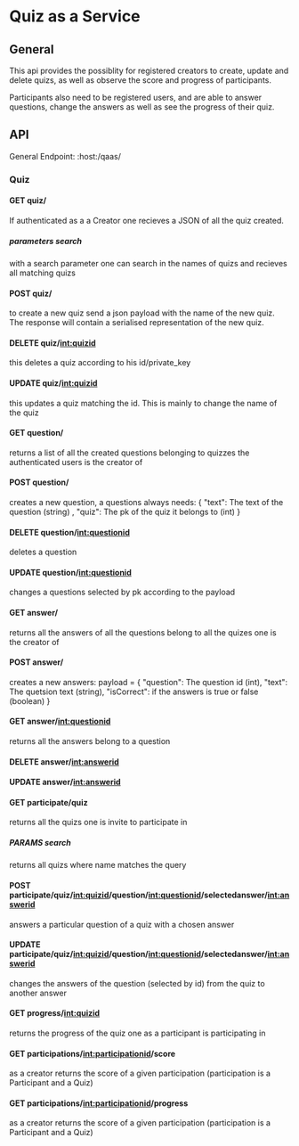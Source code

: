 # Quiz as a Service 

## General

This api provides the possiblity for registered creators 
to create, update and delete quizs, as well as observe the 
score and progress of participants.

Participants also need to be registered users, and are able to answer
questions, change the answers as well as see the progress of their quiz.



## API

General Endpoint: :host:/qaas/

### Quiz

#### GET quiz/

If authenticated as a a Creator one recieves a JSON of all the quiz created.

##### parameters search
with a search parameter one can search in the names of quizs and recieves all matching quizs

#### POST quiz/

to create a new quiz send a json payload with the name of the new quiz. The response
will contain a serialised representation of the new quiz.

#### DELETE quiz/<int:quizid>

this deletes a quiz according to his id/private_key

#### UPDATE quiz/<int:quizid>

this updates a quiz matching the id. This is mainly to change the name of the quiz

#### GET question/

returns a list of all the created questions belonging to quizzes the
authenticated users is the creator of

#### POST question/

creates a new question, a questions always needs:
{ "text": The text of the question (string) ,
  "quiz": The pk of the quiz it belongs to (int) }

#### DELETE question/<int:questionid>
deletes a question

#### UPDATE question/<int:questionid>
changes a questions selected by pk according to the payload


#### GET answer/
returns all the answers of all the questions belong to all the quizes one is the creator of

#### POST answer/

creates a new answers: 
payload = {
    "question": The question id (int),
    "text": The quetsion text (string),
    "isCorrect": if the answers is true or false (boolean)
}
#### GET answer/<int:questionid>

returns all the answers belong to a question

#### DELETE answer/<int:answerid>

#### UPDATE answer/<int:answerid>

#### GET participate/quiz

returns all the quizs one is invite to participate in

##### PARAMS search
returns all quizs where name matches the query


#### POST participate/quiz/<int:quizid>/question/<int:questionid>/selectedanswer/<int:answerid>

answers a particular question of a quiz with a chosen answer

#### UPDATE participate/quiz/<int:quizid>/question/<int:questionid>/selectedanswer/<int:answerid>

changes the answers of the question (selected by id) from the quiz to another answer

#### GET progress/<int:quizid>

returns the progress of the quiz one as a participant is participating in

#### GET participations/<int:participationid>/score

as a creator returns the score of a given participation (participation is a Participant and a Quiz)

#### GET participations/<int:participationid>/progress

as a creator returns the score of a given participation (participation is a Participant and a Quiz)
